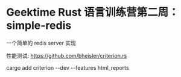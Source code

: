 # Geektime Rust 语言训练营第二周：simple-redis

一个简单的 redis server 实现

性能测试: https://github.com/bheisler/criterion.rs

cargo add criterion --dev --features html_reports
